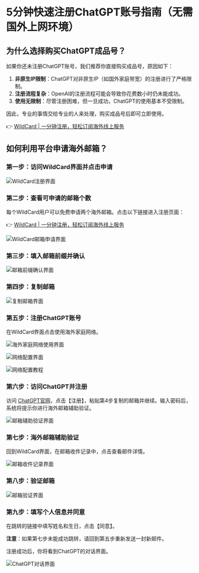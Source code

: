 # 5分钟快速注册ChatGPT账号指南（无需国外上网环境）

## 为什么选择购买ChatGPT成品号？

如果你还未注册ChatGPT账号，我们推荐你直接购买成品号，原因如下：

1. **非原生IP限制**：ChatGPT对非原生IP（如国外家庭带宽）的注册进行了严格限制。
2. **注册流程复杂**：OpenAI的注册流程可能会导致你花费数小时仍未能成功。
3. **使用无限制**：尽管注册困难，但一旦成功，ChatGPT的使用基本不受限制。

因此，专业的事情交给专业的人来处理，购买成品号后即可立即使用。

👉 [WildCard | 一分钟注册，轻松订阅海外线上服务](https://bbtdd.com/WildCard)

## 如何利用平台申请海外邮箱？

### 第一步：访问WildCard界面并点击申请

![WildCard注册界面](https://bbtdd.com/img/94844849308.webp)

### 第二步：查看可申请的邮箱个数

每个WildCard用户可以免费申请两个海外邮箱。点击以下链接进入注册页面：

👉 [WildCard | 一分钟注册，轻松订阅海外线上服务](https://bbtdd.com/WildCard)

![WildCard邮箱申请界面](https://bbtdd.com/img/48778153878266.webp)

### 第三步：填入邮箱前缀并确认

![邮箱前缀确认界面](https://bbtdd.com/img/006493853.webp)

### 第四步：复制邮箱

![复制邮箱界面](https://bbtdd.com/img/2602978874903.webp)

### 第五步：注册ChatGPT账号

在WildCard界面点击使用海外家庭网络。

![海外家庭网络使用界面](https://bbtdd.com/img/90990958305513.webp)

![网络配置界面](https://bbtdd.com/img/67958507.webp)

![网络配置教程](https://bbtdd.com/img/4838432875675598.webp)

### 第六步：访问ChatGPT并注册

访问 [ChatGPT官网](https://chat.openai.com/)，点击【注册】，粘贴第4步复制的邮箱并继续。输入密码后，系统将提示你进行海外邮箱辅助验证。

![邮箱辅助验证界面](https://bbtdd.com/img/240126516956325.webp)

### 第七步：海外邮箱辅助验证

回到WildCard界面，在邮箱收件记录中，点击查看邮件详情。

![邮箱收件记录界面](https://bbtdd.com/img/3720495628167.webp)

### 第八步：验证邮箱

![邮箱验证界面](https://bbtdd.com/img/97946311885202.webp)

### 第九步：填写个人信息并同意

在跳转的链接中填写姓名和生日，点击【同意】。

**注意**：如果第七步未能成功跳转，请回到第五步重新发送一封新邮件。

注册成功后，你将看到ChatGPT的对话界面。

![ChatGPT对话界面](https://bbtdd.com/img/48749764361.webp)